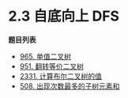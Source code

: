 # 2.3 自底向上 DFS

**题目列表**

- [965. 单值二叉树](https://leetcode.cn/problems/univalued-binary-tree/description/)
- [951. 翻转等价二叉树](https://leetcode.cn/problems/flip-equivalent-binary-trees/description/)
- [2331. 计算布尔二叉树的值](https://leetcode.cn/problems/evaluate-boolean-binary-tree/description/)
- [508. 出现次数最多的子树元素和](https://leetcode.cn/problems/most-frequent-subtree-sum/description/)
